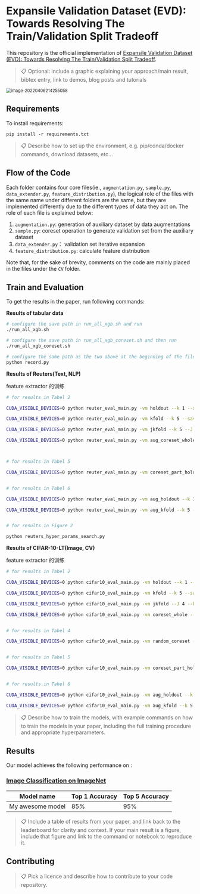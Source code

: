 # Expansile Validation Dataset (EVD): Towards Resolving The Train/Validation Split Tradeoff

This repository is the official implementation of [Expansile Validation Dataset (EVD): Towards Resolving The Train/Validation Split Tradeoff](). 

>📋  Optional: include a graphic explaining your approach/main result, bibtex entry, link to demos, blog posts and tutorials

<img src="https://tva1.sinaimg.cn/large/e6c9d24ely1h10c79lniuj20k10c0wfm.jpg" alt="image-20220406214255058" style="zoom:80%;" />

## Requirements

To install requirements:

```setup
pip install -r requirements.txt
```

>📋  Describe how to set up the environment, e.g. pip/conda/docker commands, download datasets, etc...



## Flow of the Code

Each folder contains four core files(ie., `augmentation.py`, `sample.py`, `data_extender.py`, `feature_distribution.py`), the logical role of the files with the same name under different folders are the same, but they are implemented differently due to the different types of data they act on.  The role of each file is explained below:

1. `augmentation.py`: generation of auxiliary dataset by data augmentations
2. `sample.py`:  coreset operation to generate validation set from the auxiliary dataset
3. `data_extender.py`： validation set iterative expansion
4. `feature_distribution.py`:  calculate feature distribution 

Note that, for the sake of brevity, comments on the code are mainly placed in the files under the `CV` folder.

## Train and Evaluation

To get the results in the paper, run following commands:

**Results of tabular data**

```bash
# configure the save path in run_all_xgb.sh and run
./run_all_xgb.sh

# configure the save path in run_all_xgb_coreset.sh and then run
./run_all_xgb_coreset.sh

# configure the same path as the two above at the beginning of the file
python record.py
```

**Results of  Reuters(Text, NLP)**

feature extractor 的训练

```bash
# for results in Tabel 2

CUDA_VISIBLE_DEVICES=0 python reuter_eval_main.py -vm holdout --k 1 --save_name xxx

CUDA_VISIBLE_DEVICES=0 python reuter_eval_main.py -vm kfold --k 5 --save_name xxx

CUDA_VISIBLE_DEVICES=0 python reuter_eval_main.py -vm jkfold --k 5 --J 4 --save_name xxx

CUDA_VISIBLE_DEVICES=0 python reuter_eval_main.py -vm aug_coreset_whole --k 1 --fe_type fine-tune --feature_dis_type NDB --save_name xxx



# for results in Tabel 5

CUDA_VISIBLE_DEVICES=0 python reuter_eval_main.py -vm coreset_part_holdout --k 1 --save_name xxx


# for results in Tabel 6

CUDA_VISIBLE_DEVICES=0 python reuter_eval_main.py -vm aug_holdout --k 1 --fe_type fine-tune --feature_dis_type NDB --save_name xxx

CUDA_VISIBLE_DEVICES=0 python reuter_eval_main.py -vm aug_kfold --k 5 --fe_type fine-tune --feature_dis_type NDB --save_name xxx


# for results in Figure 2

python reuters_hyper_params_search.py
```

**Results of  CIFAR-10-LT(Image, CV)**

feature extractor 的训练

```bash
# for results in Tabel 2

CUDA_VISIBLE_DEVICES=0 python cifar10_eval_main.py -vm holdout --k 1 --save-dir xxx

CUDA_VISIBLE_DEVICES=0 python cifar10_eval_main.py -vm kfold --k 5 --save-dir xxx

CUDA_VISIBLE_DEVICES=0 python cifar10_eval_main.py -vm jkfold --J 4 --k 5 --save-dir xxx

CUDA_VISIBLE_DEVICES=0 python cifar10_eval_main.py -vm coreset_whole --k 1 --save-dir xxx


# for results in Tabel 4

CUDA_VISIBLE_DEVICES=0 python cifar10_eval_main.py -vm random_coreset --k 1 --save-dir xxx


# for results in Tabel 5

CUDA_VISIBLE_DEVICES=0 python cifar10_eval_main.py -vm coreset_part_holdout --k 1 --save-dir xxx


# for results in Tabel 6

CUDA_VISIBLE_DEVICES=0 python cifar10_eval_main.py -vm aug_holdout --k 1 --feature_dis_type NDB --config_path ./config/cifar10_default.yaml --save-dir xxx

CUDA_VISIBLE_DEVICES=0 python cifar10_eval_main.py -vm aug_kfold --k 5 --feature_dis_type NDB --config_path ./config/cifar10_default.yaml --save-dir xxx
```

>📋  Describe how to train the models, with example commands on how to train the models in your paper, including the full training procedure and appropriate hyperparameters.



## Results

Our model achieves the following performance on :

### [Image Classification on ImageNet](https://paperswithcode.com/sota/image-classification-on-imagenet)

| Model name       | Top 1 Accuracy | Top 5 Accuracy |
| ---------------- | -------------- | -------------- |
| My awesome model | 85%            | 95%            |

>📋  Include a table of results from your paper, and link back to the leaderboard for clarity and context. If your main result is a figure, include that figure and link to the command or notebook tc reproduce it. 



## Contributing

>📋  Pick a licence and describe how to contribute to your code repository. 



